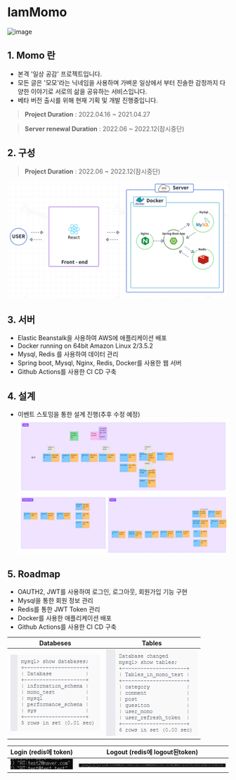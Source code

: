 # IamMomo

![image](https://user-images.githubusercontent.com/73453283/164159577-6fe902f8-7b33-4177-98d0-7bc8ca8a8b6d.png)


## 1. Momo 란

- 본격 '일상 공감' 프로젝트입니다.
- 모든 글은 '모모'라는 닉네임을 사용하며 가벼운 일상에서 부터 진솔한 감정까지 다양한 이야기로 서로의 삶을 공유하는 서비스입니다.
- 베타 버전 출시를 위해 현재 기획 및 개발 진행중입니다.

> **Project Duration** : 2022.04.16 ~ 2021.04.27

> **Server renewal Duration** : 2022.06 ~ 2022.12(잠시중단)


## 2. 구성

> **Project Duration** : 2022.06 ~ 2022.12(잠시중단)

![](./img/momo_arch.png)


## 3. 서버

- Elastic Beanstalk을 사용하여 AWS에 애플리케이션 배포
- Docker running on 64bit Amazon Linux 2/3.5.2
- Mysql, Redis 를 사용하여 데이터 관리
- Spring boot, Mysql, Nginx, Redis, Docker를 사용한 웹 서버
- Github Actions를 사용한 CI CD 구축

## 4. 설계
- 이벤트 스토밍을 통한 설계 진행(추후 수정 예정)
![](./img/momo_arch_user.png)
![](./img/momo_arch_post_question.png)


## 5. Roadmap
- OAUTH2, JWT를 사용하여 로그인, 로그아웃, 회원가입 기능 구현
- Mysql을 통한 회원 정보 관리
- Redis를 통한 JWT Token 관리
- Docker를 사용한 애플리케이션 배포
- Github Actions를 사용한 CI CD 구축


| Databeses                  | Tables                         |
| -------------------------- | ------------------------------ |
| <img src=./img/momo_databases.png> | <img src=./img/momo_tables.png> |

| Login (redis에 token)      | Logout (redis에 logout된token)|
| -------------------------- | ----------------------------- |
| <img src=./img/login_redis.png> | <img src=./img/logout_redis.png> |


